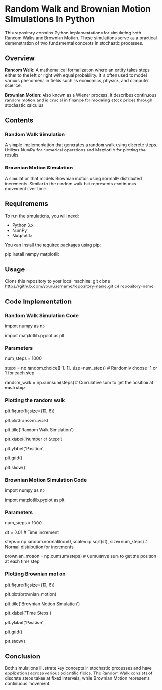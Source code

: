 
# Random Walk and Brownian Motion Simulations in Python
This repository contains Python implementations for simulating both Random Walks and Brownian Motion. These simulations serve as a practical demonstration of two fundamental concepts in stochastic processes.

## Overview
**Random Walk**: A mathematical formalization where an entity takes steps either to the left or right with equal probability. It is often used to model various phenomena in fields such as economics, physics, and computer science.

**Brownian Motion**: Also known as a Wiener process, it describes continuous random motion and is crucial in finance for modeling stock prices through stochastic calculus.

## Contents
### Random Walk Simulation

A simple implementation that generates a random walk using discrete steps.
Utilizes NumPy for numerical operations and Matplotlib for plotting the results.

### Brownian Motion Simulation

A simulation that models Brownian motion using normally distributed increments.
Similar to the random walk but represents continuous movement over time.

## Requirements
To run the simulations, you will need:

- Python 3.x
- NumPy
- Matplotlib

You can install the required packages using pip:

pip install numpy matplotlib

## Usage

Clone this repository to your local machine:
git clone https://github.com/yourusername/repository-name.git
cd repository-name


## Code Implementation

### Random Walk Simulation Code

import numpy as np

import matplotlib.pyplot as plt

### Parameters

num_steps = 1000

steps = np.random.choice([-1, 1], size=num_steps)  # Randomly choose -1 or 1 for each step

random_walk = np.cumsum(steps)  # Cumulative sum to get the position at each step

### Plotting the random walk

plt.figure(figsize=(10, 6))

plt.plot(random_walk)

plt.title('Random Walk Simulation')

plt.xlabel('Number of Steps')

plt.ylabel('Position')

plt.grid()

plt.show()

### Brownian Motion Simulation Code

import numpy as np

import matplotlib.pyplot as plt

### Parameters

num_steps = 1000

dt = 0.01  # Time increment

steps = np.random.normal(loc=0, scale=np.sqrt(dt), size=num_steps)  # Normal distribution for increments

brownian_motion = np.cumsum(steps)  # Cumulative sum to get the position at each time step

### Plotting Brownian motion

plt.figure(figsize=(10, 6))

plt.plot(brownian_motion)

plt.title('Brownian Motion Simulation')

plt.xlabel('Time Steps')

plt.ylabel('Position')

plt.grid()

plt.show()

## Conclusion

Both simulations illustrate key concepts in stochastic processes and have applications across various scientific fields. The Random Walk consists of discrete steps taken at fixed intervals, while Brownian Motion represents continuous movement.
